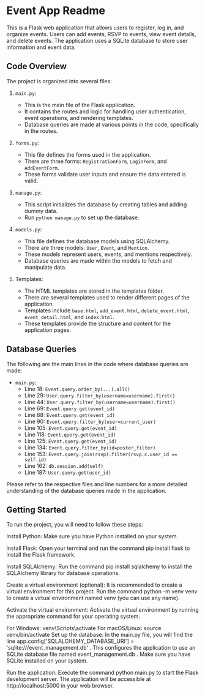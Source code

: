 # Event App Readme

This is a Flask web application that allows users to register, log in, and organize events. Users can add events, RSVP to events, view event details, and delete events. The application uses a SQLite database to store user information and event data.

## Code Overview

The project is organized into several files:

1. `main.py`:
   - This is the main file of the Flask application.
   - It contains the routes and logic for handling user authentication, event operations, and rendering templates.
   - Database queries are made at various points in the code, specifically in the routes.

2. `forms.py`:
   - This file defines the forms used in the application.
   - There are three forms: `RegistrationForm`, `LoginForm`, and `AddEventForm`.
   - These forms validate user inputs and ensure the data entered is valid.

3. `manage.py`:
   - This script initializes the database by creating tables and adding dummy data.
   - Run `python manage.py` to set up the database.

4. `models.py`:
   - This file defines the database models using SQLAlchemy.
   - There are three models: `User`, `Event`, and `Mention`.
   - These models represent users, events, and mentions respectively.
   - Database queries are made within the models to fetch and manipulate data.

5. Templates:
   - The HTML templates are stored in the templates folder.
   - There are several templates used to render different pages of the application.
   - Templates include `base.html`, `add_event.html`, `delete_event.html`, `event_detail.html`, and `index.html`.
   - These templates provide the structure and content for the application pages.

## Database Queries

The following are the main lines in the code where database queries are made:

- `main.py`:
   - Line 18: `Event.query.order_by(...).all()`
   - Line 29: `User.query.filter_by(username=username).first()`
   - Line 44: `User.query.filter_by(username=username).first()`
   - Line 69: `Event.query.get(event_id)`
   - Line 88: `Event.query.get(event_id)`
   - Line 90: `Event.query.filter_by(user=current_user)`
   - Line 105: `Event.query.get(event_id)`
   - Line 118: `Event.query.get(event_id)`
   - Line 125: `Event.query.get(event_id)`
   - Line 134: `Event.query.filter_by(id=poster_filter)`
   - Line 153: `Event.query.join(rsvp).filter(rsvp.c.user_id == self.id)`
   - Line 162: `db.session.add(self)`
   - Line 187: `User.query.get(user_id)`

Please refer to the respective files and line numbers for a more detailed understanding of the database queries made in the application.

## Getting Started

To run the project, you will need to follow these steps:

Install Python: Make sure you have Python installed on your system.

Install Flask: Open your terminal and run the command pip install flask to install the Flask framework.

Install SQLAlchemy: Run the command pip install sqlalchemy to install the SQLAlchemy library for database operations.

Create a virtual environment (optional): It is recommended to create a virtual environment for this project. Run the command python -m venv venv to create a virtual environment named venv (you can use any name).

Activate the virtual environment: Activate the virtual environment by running the appropriate command for your operating system.

For Windows: venv\Scripts\activate
For macOS/Linux: source venv/bin/activate
Set up the database: In the main.py file, you will find the line app.config['SQLALCHEMY_DATABASE_URI'] = 'sqlite:///event_management.db' . This configures the application to use an SQLite database file named event_management.db . Make sure you have SQLite installed on your system.

Run the application: Execute the command python main.py to start the Flask development server. The application will be accessible at http://localhost:5000 in your web browser.
